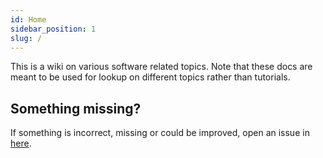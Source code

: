 ```yaml
---
id: Home
sidebar_position: 1
slug: /
---
```


This is a wiki on various software related topics. Note that these docs are
meant to be used for lookup on different topics rather than tutorials.

## Something missing?

If something is incorrect, missing or could be improved, open an issue in
[here](https://github.com/johanbook/docs/issues).
